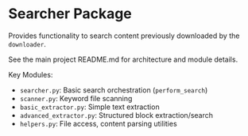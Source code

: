 # Searcher Package

Provides functionality to search content previously downloaded by the `downloader`.

See the main project README.md for architecture and module details.

Key Modules:
- `searcher.py`: Basic search orchestration (`perform_search`)
- `scanner.py`: Keyword file scanning
- `basic_extractor.py`: Simple text extraction
- `advanced_extractor.py`: Structured block extraction/search
- `helpers.py`: File access, content parsing utilities